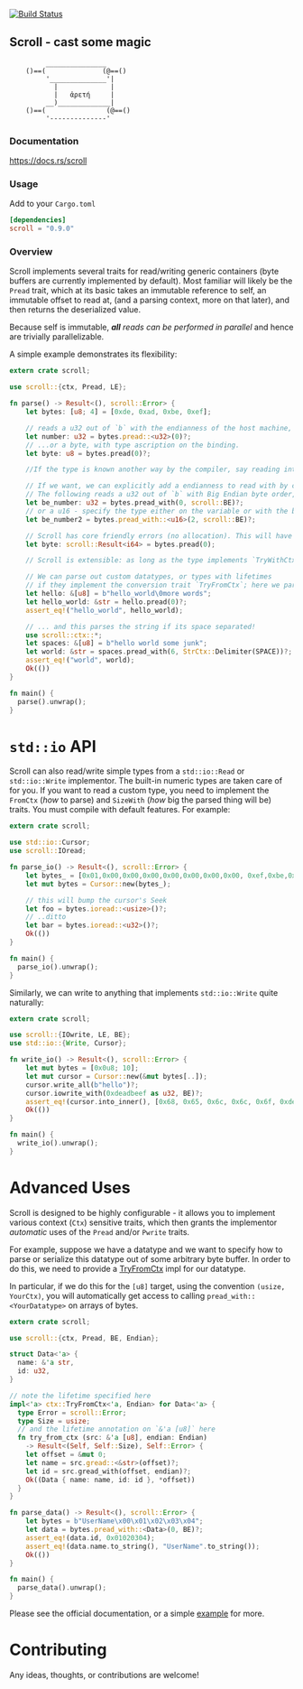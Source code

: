  [![Build Status](https://travis-ci.org/m4b/scroll.svg?branch=master)](https://travis-ci.org/m4b/scroll)
## Scroll - cast some magic

```text
         _______________
    ()==(              (@==()
         '______________'|
           |             |
           |   ἀρετή     |
         __)_____________|
    ()==(               (@==()
         '--------------'

```

### Documentation

https://docs.rs/scroll

### Usage

Add to your `Cargo.toml`

```toml
[dependencies]
scroll = "0.9.0"
```

### Overview

Scroll implements several traits for read/writing generic containers (byte buffers are currently implemented by default). Most familiar will likely be the `Pread` trait, which at its basic takes an immutable reference to self, an immutable offset to read at, (and a parsing context, more on that later), and then returns the deserialized value.

Because self is immutable, _**all** reads can be performed in parallel_ and hence are trivially parallelizable.

A simple example demonstrates its flexibility:

```rust
extern crate scroll;

use scroll::{ctx, Pread, LE};

fn parse() -> Result<(), scroll::Error> {
    let bytes: [u8; 4] = [0xde, 0xad, 0xbe, 0xef];

    // reads a u32 out of `b` with the endianness of the host machine, at offset 0, turbofish-style
    let number: u32 = bytes.pread::<u32>(0)?;
    // ...or a byte, with type ascription on the binding.
    let byte: u8 = bytes.pread(0)?;

    //If the type is known another way by the compiler, say reading into a struct field, we can omit the turbofish, and type ascription altogether!

    // If we want, we can explicitly add a endianness to read with by calling `pread_with`.
    // The following reads a u32 out of `b` with Big Endian byte order, at offset 0
    let be_number: u32 = bytes.pread_with(0, scroll::BE)?;
    // or a u16 - specify the type either on the variable or with the beloved turbofish
    let be_number2 = bytes.pread_with::<u16>(2, scroll::BE)?;

    // Scroll has core friendly errors (no allocation). This will have the type `scroll::Error::BadOffset` because it tried to read beyond the bound
    let byte: scroll::Result<i64> = bytes.pread(0);

    // Scroll is extensible: as long as the type implements `TryWithCtx`, then you can read your type out of the byte array!

    // We can parse out custom datatypes, or types with lifetimes
    // if they implement the conversion trait `TryFromCtx`; here we parse a C-style \0 delimited &str (safely)
    let hello: &[u8] = b"hello_world\0more words";
    let hello_world: &str = hello.pread(0)?;
    assert_eq!("hello_world", hello_world);

    // ... and this parses the string if its space separated!
    use scroll::ctx::*;
    let spaces: &[u8] = b"hello world some junk";
    let world: &str = spaces.pread_with(6, StrCtx::Delimiter(SPACE))?;
    assert_eq!("world", world);
    Ok(())
}

fn main() {
  parse().unwrap();
}
```

# `std::io` API

Scroll can also read/write simple types from a `std::io::Read` or `std::io::Write` implementor. The  built-in numeric types are taken care of for you.  If you want to read a custom type, you need to implement the `FromCtx` (_how_ to parse) and `SizeWith` (_how_ big the parsed thing will be) traits.  You must compile with default features. For example:

```rust
extern crate scroll;

use std::io::Cursor;
use scroll::IOread;

fn parse_io() -> Result<(), scroll::Error> {
    let bytes_ = [0x01,0x00,0x00,0x00,0x00,0x00,0x00,0x00, 0xef,0xbe,0x00,0x00,];
    let mut bytes = Cursor::new(bytes_);

    // this will bump the cursor's Seek
    let foo = bytes.ioread::<usize>()?;
    // ..ditto
    let bar = bytes.ioread::<u32>()?;
    Ok(())
}

fn main() {
  parse_io().unwrap();
}
```

Similarly, we can write to anything that implements `std::io::Write` quite naturally:

```rust
extern crate scroll;

use scroll::{IOwrite, LE, BE};
use std::io::{Write, Cursor};

fn write_io() -> Result<(), scroll::Error> {
    let mut bytes = [0x0u8; 10];
    let mut cursor = Cursor::new(&mut bytes[..]);
    cursor.write_all(b"hello")?;
    cursor.iowrite_with(0xdeadbeef as u32, BE)?;
    assert_eq!(cursor.into_inner(), [0x68, 0x65, 0x6c, 0x6c, 0x6f, 0xde, 0xad, 0xbe, 0xef, 0x0]);
    Ok(())
}

fn main() {
  write_io().unwrap();
}
```

# Advanced Uses

Scroll is designed to be highly configurable - it allows you to implement various context (`Ctx`) sensitive traits, which then grants the implementor _automatic_ uses of the `Pread` and/or `Pwrite` traits.

For example, suppose we have a datatype and we want to specify how to parse or serialize this datatype out of some arbitrary
byte buffer. In order to do this, we need to provide a [TryFromCtx](trait.TryFromCtx.html) impl for our datatype.

In particular, if we do this for the `[u8]` target, using the convention `(usize, YourCtx)`, you will automatically get access to
calling `pread_with::<YourDatatype>` on arrays of bytes.

```rust
extern crate scroll;

use scroll::{ctx, Pread, BE, Endian};

struct Data<'a> {
  name: &'a str,
  id: u32,
}

// note the lifetime specified here
impl<'a> ctx::TryFromCtx<'a, Endian> for Data<'a> {
  type Error = scroll::Error;
  type Size = usize;
  // and the lifetime annotation on `&'a [u8]` here
  fn try_from_ctx (src: &'a [u8], endian: Endian)
    -> Result<(Self, Self::Size), Self::Error> {
    let offset = &mut 0;
    let name = src.gread::<&str>(offset)?;
    let id = src.gread_with(offset, endian)?;
    Ok((Data { name: name, id: id }, *offset))
  }
}

fn parse_data() -> Result<(), scroll::Error> {
    let bytes = b"UserName\x00\x01\x02\x03\x04";
    let data = bytes.pread_with::<Data>(0, BE)?;
    assert_eq!(data.id, 0x01020304);
    assert_eq!(data.name.to_string(), "UserName".to_string());
    Ok(())
}

fn main() {
  parse_data().unwrap();
}
```

Please see the official documentation, or a simple [example](examples/data_ctx.rs) for more.

# Contributing

Any ideas, thoughts, or contributions are welcome!
